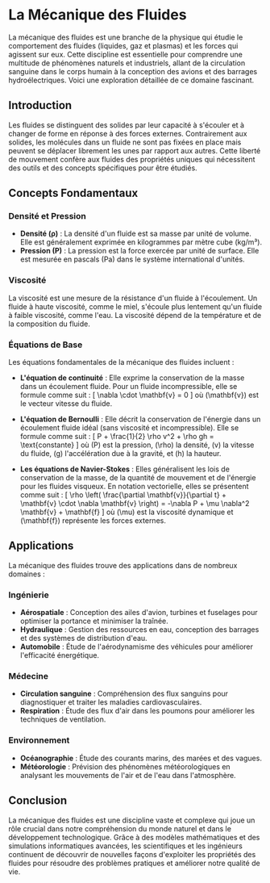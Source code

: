 # La Mécanique des Fluides

La mécanique des fluides est une branche de la physique qui étudie le comportement des fluides (liquides, gaz et plasmas) et les forces qui agissent sur eux. Cette discipline est essentielle pour comprendre une multitude de phénomènes naturels et industriels, allant de la circulation sanguine dans le corps humain à la conception des avions et des barrages hydroélectriques. Voici une exploration détaillée de ce domaine fascinant.

## Introduction

Les fluides se distinguent des solides par leur capacité à s'écouler et à changer de forme en réponse à des forces externes. Contrairement aux solides, les molécules dans un fluide ne sont pas fixées en place mais peuvent se déplacer librement les unes par rapport aux autres. Cette liberté de mouvement confère aux fluides des propriétés uniques qui nécessitent des outils et des concepts spécifiques pour être étudiés.

## Concepts Fondamentaux

### Densité et Pression

- **Densité (ρ)** : La densité d'un fluide est sa masse par unité de volume. Elle est généralement exprimée en kilogrammes par mètre cube (kg/m³).
- **Pression (P)** : La pression est la force exercée par unité de surface. Elle est mesurée en pascals (Pa) dans le système international d'unités.

### Viscosité

La viscosité est une mesure de la résistance d'un fluide à l'écoulement. Un fluide à haute viscosité, comme le miel, s'écoule plus lentement qu'un fluide à faible viscosité, comme l'eau. La viscosité dépend de la température et de la composition du fluide.

### Équations de Base

Les équations fondamentales de la mécanique des fluides incluent :

- **L'équation de continuité** : Elle exprime la conservation de la masse dans un écoulement fluide. Pour un fluide incompressible, elle se formule comme suit :
  \[
  \nabla \cdot \mathbf{v} = 0
  \]
  où \(\mathbf{v}\) est le vecteur vitesse du fluide.

- **L'équation de Bernoulli** : Elle décrit la conservation de l'énergie dans un écoulement fluide idéal (sans viscosité et incompressible). Elle se formule comme suit :
  \[
  P + \frac{1}{2} \rho v^2 + \rho gh = \text{constante}
  \]
  où \(P\) est la pression, \(\rho\) la densité, \(v\) la vitesse du fluide, \(g\) l'accélération due à la gravité, et \(h\) la hauteur.

- **Les équations de Navier-Stokes** : Elles généralisent les lois de conservation de la masse, de la quantité de mouvement et de l'énergie pour les fluides visqueux. En notation vectorielle, elles se présentent comme suit :
  \[
  \rho \left( \frac{\partial \mathbf{v}}{\partial t} + \mathbf{v} \cdot \nabla \mathbf{v} \right) = -\nabla P + \mu \nabla^2 \mathbf{v} + \mathbf{f}
  \]
  où \(\mu\) est la viscosité dynamique et \(\mathbf{f}\) représente les forces externes.

## Applications

La mécanique des fluides trouve des applications dans de nombreux domaines :

### Ingénierie

- **Aérospatiale** : Conception des ailes d'avion, turbines et fuselages pour optimiser la portance et minimiser la traînée.
- **Hydraulique** : Gestion des ressources en eau, conception des barrages et des systèmes de distribution d'eau.
- **Automobile** : Étude de l'aérodynamisme des véhicules pour améliorer l'efficacité énergétique.

### Médecine

- **Circulation sanguine** : Compréhension des flux sanguins pour diagnostiquer et traiter les maladies cardiovasculaires.
- **Respiration** : Étude des flux d'air dans les poumons pour améliorer les techniques de ventilation.

### Environnement

- **Océanographie** : Étude des courants marins, des marées et des vagues.
- **Météorologie** : Prévision des phénomènes météorologiques en analysant les mouvements de l'air et de l'eau dans l'atmosphère.

## Conclusion

La mécanique des fluides est une discipline vaste et complexe qui joue un rôle crucial dans notre compréhension du monde naturel et dans le développement technologique. Grâce à des modèles mathématiques et des simulations informatiques avancées, les scientifiques et les ingénieurs continuent de découvrir de nouvelles façons d'exploiter les propriétés des fluides pour résoudre des problèmes pratiques et améliorer notre qualité de vie.